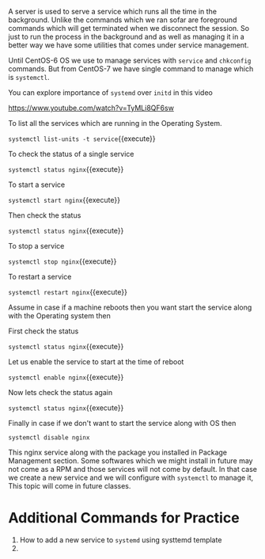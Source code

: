 
A server is used to serve a service which runs all the time in the background. Unlike the commands which we ran sofar are foreground commands which will get terminated when we disconnect the session. So just to run the process in the background and as well as managing it in a better way we have some utilities that comes under service management.

Until CentOS-6 OS we use to manage services with `service` and `chkconfig` commands. But from CentOS-7 we have single command to manage which is `systemctl`.

You can explore importance of `systemd` over `initd` in this video 

https://www.youtube.com/watch?v=TyMLi8QF6sw


To list all the services which are running in the Operating System.

`systemctl list-units -t service`{{execute}}

To check the status of a single service 

`systemctl status nginx`{{execute}}

To start a service 

`systemctl start nginx`{{execute}}

Then check the status 

`systemctl status nginx`{{execute}}

To stop a service 

`systemctl stop nginx`{{execute}}

To restart a service 

`systemctl restart nginx`{{execute}}


Assume in case if a machine reboots then you want start the service along with the Operating system then 

First check the status 

`systemctl status nginx`{{execute}}

Let us enable the service to start at the time of reboot 

`systemctl enable nginx`{{execute}}

Now lets check the status again 

`systemctl status nginx`{{execute}}

Finally in case if we don't want to start the service along with OS then 

`systemctl disable nginx`

This nginx service along with the package you installed in Package Management section. Some softwares which we might install in future may not come as a RPM and those services will not come by default. In that case we create a new service and we will configure with `systemctl` to manage it, This topic will come in future classes.



# Additional Commands for Practice

  1. How to add a new service to `systemd` using systtemd template
  2. 